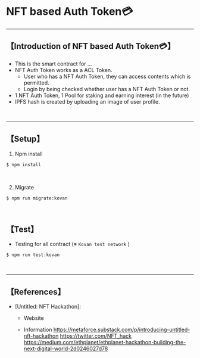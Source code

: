 # NFT based Auth Token💳

***
## 【Introduction of NFT based Auth Token💳】
- This is the smart contract for ...
- NFT Auth Token works as a ACL Token.
  - User who has a NFT Auth Token, they can access contents which is permitted. 
  - Login by being checked whether user has a NFT Auth Token or not.
- 1 NFT Auth Token, 1 Pool for staking and earning interest (in the future) 
- IPFS hash is created by uploading an image of user profile.

&nbsp;

***

## 【Setup】
1. Npm install
```
$ npm install
```

<br>


2. Migrate
```
$ npm run migrate:kovan
```

&nbsp;

## 【Test】
- Testing for all contract (※ `Kovan test network` )
```
$ npm run test:kovan
```


<br>

***

## 【References】
- [Untitled: NFT Hackathon]:
  - Website
    
  
  - Information
    https://metaforce.substack.com/p/introducing-untitled-nft-hackathon
    https://twitter.com/NFT_hack 
    https://medium.com/ethplanet/ethplanet-hackathon-building-the-next-digital-world-2d0246027d78
